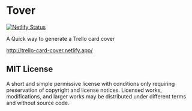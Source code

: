 # Tover

[![Netlify Status](https://api.netlify.com/api/v1/badges/acc98ea7-e9d2-4d66-8948-e8563f1b969f/deploy-status)](https://app.netlify.com/sites/trello-card-cover/deploys)

A Quick way to generate a Trello card cover

http://trello-card-cover.netlify.app/



## MIT License

A short and simple permissive license with conditions only requiring preservation of copyright and license notices. Licensed works, modifications, and larger works may be distributed under different terms and without source code.
